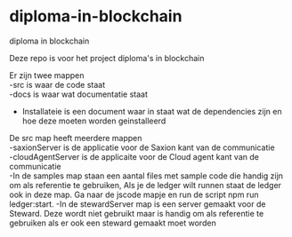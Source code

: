 # diploma-in-blockchain
diploma in blockchain

Deze repo is voor het project diploma's in blockchain

Er zijn twee mappen  
 -src is waar de code staat  
 -docs is waar wat documentatie staat    
  - Installateie is een document waar in staat wat de dependencies zijn en hoe deze moeten worden geinstalleerd 
 
 De src map heeft meerdere mappen  
  -saxionServer is de applicatie voor de Saxion kant van de communicatie   
  -cloudAgentServer is de applicaite voor de Cloud agent kant van de communicatie  
  -In de samples map staan een aantal files met sample code die handig zijn om als referentie te gebruiken, Als je de ledger wilt runnen staat de ledger ook in deze map. Ga naar de jscode mapje en run de script npm run ledger:start.
  -In de stewardServer map is een server gemaakt voor de Steward. Deze wordt niet gebruikt maar is handig om als referentie te gebruiken als er ook een steward gemaakt moet worden  
